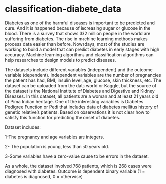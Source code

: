 # classification-diabete_data
Diabetes as one of the harmful diseases is important to be predicted and cure. And it is happened because of increasing sugar or glucose in the blood. 
There is a survey that shows 382 million people in the world are suffering from diabetes. The rise in machine learning methods makes process data easier than before.
Nowadays, most of the studies are working to build a model that can predict diabetes in early stages with high accuracy. 
Machine learning algorithms and classification algorithms can help researches to design models to predict diseases.


The datasets include different variables (independent) and the outcome variable (dependent). 
Independent variables are the number of pregnancies the patient has had, BMI, insulin level, age, glucose, skin thickness, etc. 
The dataset can be uploaded from the data world or Kaggle, but the source of the dataset is the National Institute of Diabetes and Digestive and Kidney Diseases.
In this dataset, all patients are a woman and at least 21 years old of Pima Indian heritage. 
One of the interesting variables is Diabetes Pedigree Function or Pedi that includes data of diabetes mellitus history of genetic relative’s patients. 
Based on observations it is not clear how to satisfy this function for predicting the onset of diabetes.

Dataset includes:

1-The pregnancy and age variables are integers.

2- The population is young, less than 50 years old.

3-Some variables have a zero-value cause to be errors in the dataset.

As a whole, the dataset involved 768 patients, which is 268 cases were diagnosed with diabetes. 
Outcome is dependent binary variable (1 = diabetes is diagnosed, 0 = otherwise).


















